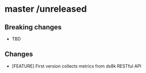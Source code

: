 # master /unreleased

## Breaking changes
* TBD
## Changes
* [FEATURE] First version collects metrics from ds8k RESTful API